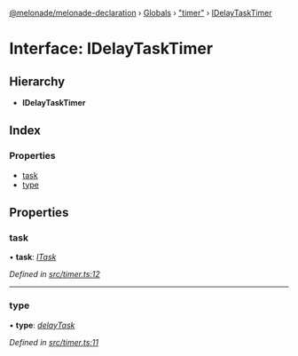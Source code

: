 [@melonade/melonade-declaration](../README.md) › [Globals](../globals.md) › ["timer"](../modules/_timer_.md) › [IDelayTaskTimer](_timer_.idelaytasktimer.md)

# Interface: IDelayTaskTimer

## Hierarchy

* **IDelayTaskTimer**

## Index

### Properties

* [task](_timer_.idelaytasktimer.md#task)
* [type](_timer_.idelaytasktimer.md#type)

## Properties

###  task

• **task**: *[ITask](_task_.itask.md)*

*Defined in [src/timer.ts:12](https://github.com/devit-tel/melonade-declaration/blob/f57d96e/src/timer.ts#L12)*

___

###  type

• **type**: *[delayTask](../enums/_timer_.timertypes.md#delaytask)*

*Defined in [src/timer.ts:11](https://github.com/devit-tel/melonade-declaration/blob/f57d96e/src/timer.ts#L11)*
